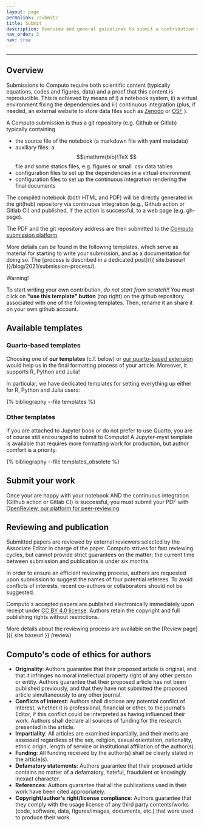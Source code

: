 ```yaml
---
layout: page
permalink: /submit/
title: Submit
description: Overview and general guidelines to submit a contribution to Computo
nav_order: 3
nav: true
---
```


---

## Overview

Submissions to Computo require both scientific content (typically
equations, codes and figures, data) and a proof that this content is
reproducible. This is achieved by means of i) a notebook system, ii) a
virtual environment fixing the dependencies and iii) continuous
integration (plus, if needed, an external website to store data
files such as [Zenodo](https://zenodo.org/) or [OSF](https://osf.io/) ).

A Computo submission is thus a git repository (e.g. Github or Gitlab) typically containing

- the source file of the notebook (a markdown  file with yaml metadata)
- auxiliary  files: a $$\mathrm{bib}\TeX  $$ file and some statics files, e.g. figures or small .csv data tables
- configuration files to set up the dependencies in a virtual environment
- configuration files to set up the continuous integration rendering the final documents

The compiled notebook (both HTML and PDF) will be directly generated
in the git(hub) repository via continuous integration (e.g., Github
action or Gitlab CI) and published, if the action is successful, 
to a web page (e.g. gh-page).

The PDF and the git repository address are then submitted
to    the   <a    href="https://computo.scholasticahq.com/for-authors"
style="outline: none; border:  none;">Computo submission platform</a>.

More details can be found in the following templates, which serve
as material for starting to write your submission, and as a
documentation for doing so. The [process is described in a
dedicated post]({{ site.baseurl }}/blog/2021/submission-process/).

<div class="info-block">
    <div class="info-block-header">Warning!</div>
     <div class="info-block-body">
	 <p>To start writing your own contribution, <em>do not start from scratch!!</em> You must click on <b>"use this template" button</b> (top right) on the github repository associated with one of the following templates. Then, rename it an share it on your own github account.</p>
    </div>
</div>

## Available templates

### Quarto-based templates

Choosing one of **our templates** (c.f. below) or [our quarto-based extension](https://github.com/computorg/computo-quarto-extension) would help us in the final formatting process of your article.  Moreover, it supports R, Python and Julia!

In particular, we have dedicated templates for setting everything up either for R, Python and Julia users:

<div class="publications">

{% bibliography --file templates %}

</div>

### Other templates

if you are attached to Jupyter book or do not prefer to use Quarto, you are of course still encouraged to submit to Computo! A Jupyter-myst template is available that requires more formatting work for production, but author comfort is a priority.

<div class="publications">

{% bibliography --file templates_obsolete %}

</div>

## Submit your work

Once your are happy with your notebook AND the continuous integration (Github action or Gitlab CI) is successful, you must submit your PDF with [OpenReview, our platform for peer-reviewing](https://openreview.net/group?id=Computo).

## Reviewing and publication

Submitted papers are reviewed by external reviewers selected by the Associate Editor in charge of the paper.
Computo strives for fast reviewing cycles, but cannot provide strict guarantees on the matter; the current time between submission and publication is under six months.

In order to ensure an efficient reviewing process, authors are requested upon submission to suggest the names of four potential referees.  To avoid conflicts of interests, recent co-authors or collaborators should not be suggested.

Computo's accepted papers are published electronically immediately upon receipt under [CC BY 4.0 license](https://creativecommons.org/licenses/by/4.0/).
Authors retain the copyright and full publishing rights without restrictions.

More details about the reviewing process are available on the [Review page]({{ site.baseurl }} /review)

## Computo's code of ethics for authors

- **Originality**:
  Authors guarantee that their proposed article is original, and that it infringes no moral intellectual property right of any other person or entity.
  Authors guarantee that their proposed article has not been published previously, and that they have not submitted the proposed article simultaneously to any other journal.
- **Conflicts of interest**:
  Authors shall disclose any potential conflict of interest, whether it is professional,
  financial or other, to the journal’s Editor, if this conflict could be interpreted as having
  influenced their work. Authors shall declare all sources of funding for the research     presented in the article.
- **Impartiality**:
  All articles are examined impartially, and their merits are assessed regardless of the
  sex, religion, sexual orientation, nationality, ethnic origin, length of service or     institutional affiliation of the author(s).
- **Funding**:
  All funding received by the author(s) shall be clearly stated in the article(s).
- **Defamatory statements**:
  Authors guarantee that their proposed article contains no matter of a defamatory, hateful, fraudulent or knowingly inexact character.
- **References**:
  Authors guarantee that all the publications used in their work have been cited appropriately.
- **Copyright/author's right/license compliance**:
  Authors guarantee that they comply with the usage license of any third party contents/works (code, software, data, figures/images, documents, etc.) that were used to produce their work.

